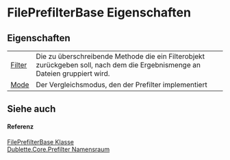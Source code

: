 # FilePrefilterBase Eigenschaften




## Eigenschaften
<table>
<tr>
<td><a href="P_Dublette_Core_Prefilter_FilePrefilterBase_Filter.md">Filter</a></td>
<td>Die zu überschreibende Methode die ein Filterobjekt zurückgeben soll, nach dem die Ergebnismenge an Dateien gruppiert wird.</td></tr>
<tr>
<td><a href="P_Dublette_Core_Prefilter_FilePrefilterBase_Mode.md">Mode</a></td>
<td>Der Vergleichsmodus, den der Prefilter implementiert</td></tr>
</table>

## Siehe auch


#### Referenz
<a href="T_Dublette_Core_Prefilter_FilePrefilterBase.md">FilePrefilterBase Klasse</a>  
<a href="N_Dublette_Core_Prefilter.md">Dublette.Core.Prefilter Namensraum</a>  
